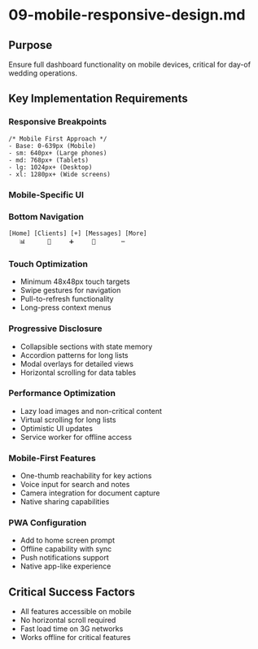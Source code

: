 # 09-mobile-responsive-design.md

## Purpose

Ensure full dashboard functionality on mobile devices, critical for day-of wedding operations.

## Key Implementation Requirements

### Responsive Breakpoints

```
/* Mobile First Approach */
- Base: 0-639px (Mobile)
- sm: 640px+ (Large phones)
- md: 768px+ (Tablets)
- lg: 1024px+ (Desktop)
- xl: 1280px+ (Wide screens)
```

### Mobile-Specific UI

### Bottom Navigation

```
[Home] [Clients] [+] [Messages] [More]
   📊      👥     ➕     💬       ⋯
```

### Touch Optimization

- Minimum 48x48px touch targets
- Swipe gestures for navigation
- Pull-to-refresh functionality
- Long-press context menus

### Progressive Disclosure

- Collapsible sections with state memory
- Accordion patterns for long lists
- Modal overlays for detailed views
- Horizontal scrolling for data tables

### Performance Optimization

- Lazy load images and non-critical content
- Virtual scrolling for long lists
- Optimistic UI updates
- Service worker for offline access

### Mobile-First Features

- One-thumb reachability for key actions
- Voice input for search and notes
- Camera integration for document capture
- Native sharing capabilities

### PWA Configuration

- Add to home screen prompt
- Offline capability with sync
- Push notifications support
- Native app-like experience

## Critical Success Factors

- All features accessible on mobile
- No horizontal scroll required
- Fast load time on 3G networks
- Works offline for critical features